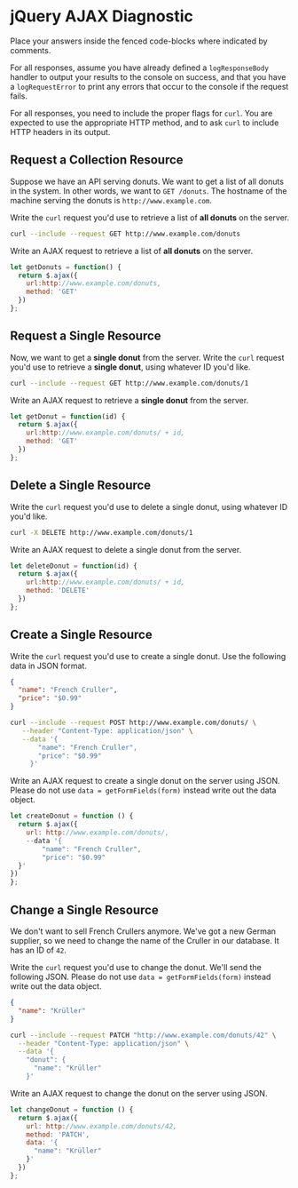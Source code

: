# jQuery AJAX Diagnostic

Place your answers inside the fenced code-blocks where indicated by comments.

For all responses,  assume you have already defined a `logResponseBody` handler
to output your results to the console on success, and that you have a
`logRequestError` to print any errors that occur to the console if the request
fails.

For all responses, you need to include the proper flags for `curl`. You are
expected to use the appropriate HTTP method, and to ask `curl` to include HTTP
headers in its output.

## Request a Collection Resource

Suppose we have an API serving donuts. We want to get a list of all donuts in
the system. In other words, we want to `GET /donuts`. The hostname of the
machine serving the donuts is `http://www.example.com`.

Write the `curl` request you'd use to retrieve a list of **all donuts** on the
server.

```sh
curl --include --request GET http://www.example.com/donuts
```

Write an AJAX request to retrieve a list of **all donuts** on the server.

```js
let getDonuts = function() {
  return $.ajax({
    url:http://www.example.com/donuts,
    method: 'GET'
  })
};
```

## Request a Single Resource

Now, we want to get a **single donut** from the server. Write the `curl` request
you'd use to retrieve a **single donut**, using whatever ID you'd like.

```sh
curl --include --request GET http://www.example.com/donuts/1
```

Write an AJAX request to retrieve a **single donut** from the server.

```js
let getDonut = function(id) {
  return $.ajax({
    url:http://www.example.com/donuts/ + id,
    method: 'GET'
  })
};
```

## Delete a Single Resource

Write the `curl` request you'd use to delete a single donut, using whatever
ID you'd like.

```sh
curl -X DELETE http://www.example.com/donuts/1
```

Write an AJAX request to delete a single donut from the server.

```js
let deleteDonut = function(id) {
  return $.ajax({
    url:http://www.example.com/donuts/ + id,
    method: 'DELETE'
  })
};
```

## Create a Single Resource

Write the `curl` request you'd use to create a single donut. Use the following
data in JSON format.

```json
{
  "name": "French Cruller",
  "price": "$0.99"
}
```

```sh
curl --include --request POST http://www.example.com/donuts/ \
   --header "Content-Type: application/json" \
   --data '{
       "name": "French Cruller",
       "price": "$0.99"
     }'

```

Write an AJAX request to create a single donut on the server using JSON. Please
do not use `data = getFormFields(form)` instead write out the data object.

```js
let createDonut = function () {
  return $.ajax({
    url: http://www.example.com/donuts/,
    --data '{
        "name": "French Cruller",
        "price": "$0.99"
  }'
})
};
```

## Change a Single Resource

We don't want to sell French Crullers anymore. We've got a new German supplier,
so we need to change the name of the Cruller in our database. It has an ID of
`42`.

Write the `curl` request you'd use to change the donut. We'll send the following
JSON. Please do not use `data = getFormFields(form)` instead write out the data
object.

```json
{
  "name": "Krüller"
}
```

```sh
curl --include --request PATCH "http://www.example.com/donuts/42" \
  --header "Content-Type: application/json" \
  --data '{
    "donut": {
      "name": "Krüller"
    }'
```

Write an AJAX request to change the donut on the server using JSON.

```js
let changeDonut = function () {
  return $.ajax({
    url: http://www.example.com/donuts/42,
    method: 'PATCH',
    data: '{
      "name": "Krüller"
    }'
  })
};
```

